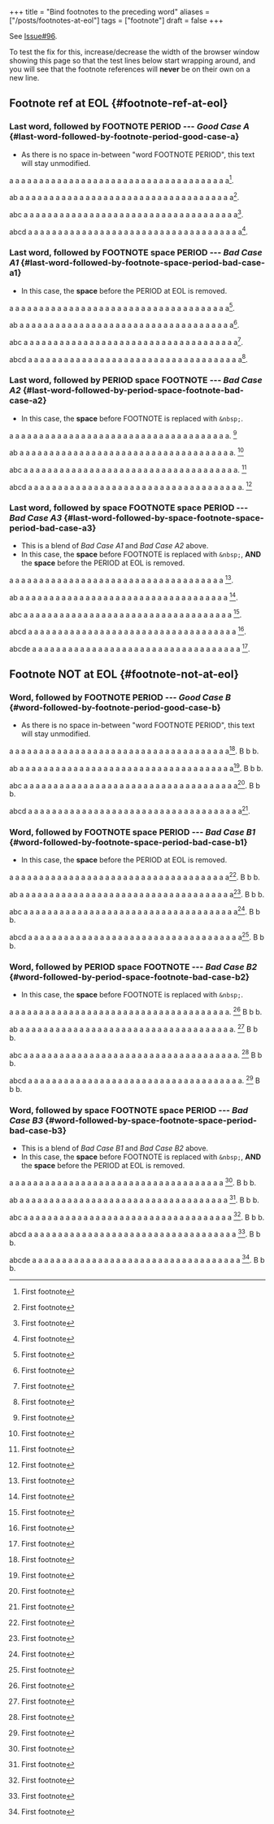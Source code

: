 +++
title = "Bind footnotes to the preceding word"
aliases = ["/posts/footnotes-at-eol"]
tags = ["footnote"]
draft = false
+++

See [Issue#96](https://github.com/kaushalmodi/ox-hugo/issues/96).

To test the fix for this, increase/decrease the width of the browser
window showing this page so that the test lines below start wrapping
around, and you will see that the footnote references will **never** be
on their own on a new line.


## Footnote ref at EOL {#footnote-ref-at-eol}


### Last word, followed by FOOTNOTE PERIOD --- _Good Case A_ {#last-word-followed-by-footnote-period-good-case-a}

-   As there is no space in-between "word FOOTNOTE PERIOD", this text
    will stay unmodified.

a a a a a a a a a a a a a a a a a a a a a a a a a a a a a a a a a a a
a a[^fn:1].

ab a a a a a a a a a a a a a a a a a a a a a a a a a a a a a a a a a a
a a[^fn:1].

abc a a a a a a a a a a a a a a a a a a a a a a a a a a a a a a a a a
a a a[^fn:1].

abcd a a a a a a a a a a a a a a a a a a a a a a a a a a a a a a a a a
a a a[^fn:1].


### Last word, followed by FOOTNOTE **space** PERIOD --- _Bad Case A1_ {#last-word-followed-by-footnote-space-period-bad-case-a1}

-   In this case, the **space** before the PERIOD at EOL is removed.

a a a a a a a a a a a a a a a a a a a a a a a a a a a a a a a a a a a
a a[^fn:1].

ab a a a a a a a a a a a a a a a a a a a a a a a a a a a a a a a a a a
a a[^fn:1].

abc a a a a a a a a a a a a a a a a a a a a a a a a a a a a a a a a a
a a a[^fn:1].

abcd a a a a a a a a a a a a a a a a a a a a a a a a a a a a a a a a a
a a a[^fn:1].


### Last word, followed by PERIOD **space** FOOTNOTE --- _Bad Case A2_ {#last-word-followed-by-period-space-footnote-bad-case-a2}

-   In this case, the **space** before FOOTNOTE is replaced with `&nbsp;`.

a a a a a a a a a a a a a a a a a a a a a a a a a a a a a a a a a a a
a a.&nbsp;[^fn:1]

ab a a a a a a a a a a a a a a a a a a a a a a a a a a a a a a a a a a
a a.&nbsp;[^fn:1]

abc a a a a a a a a a a a a a a a a a a a a a a a a a a a a a a a a a
a a a.&nbsp;[^fn:1]

abcd a a a a a a a a a a a a a a a a a a a a a a a a a a a a a a a a a
a a a.&nbsp;[^fn:1]


### Last word, followed by **space** FOOTNOTE **space** PERIOD --- _Bad Case A3_ {#last-word-followed-by-space-footnote-space-period-bad-case-a3}

-   This is a blend of _Bad Case A1_ and _Bad Case A2_ above.
-   In this case, the **space** before FOOTNOTE is replaced with `&nbsp;`,
    **AND** the **space** before the PERIOD at EOL is removed.

a a a a a a a a a a a a a a a a a a a a a a a a a a a a a a a a a a a
a&nbsp;[^fn:1].

ab a a a a a a a a a a a a a a a a a a a a a a a a a a a a a a a a a a
a&nbsp;[^fn:1].

abc a a a a a a a a a a a a a a a a a a a a a a a a a a a a a a a a a
a a&nbsp;[^fn:1].

abcd a a a a a a a a a a a a a a a a a a a a a a a a a a a a a a a a a
a a&nbsp;[^fn:1].

abcde a a a a a a a a a a a a a a a a a a a a a a a a a a a a a a a a
a a a&nbsp;[^fn:1].


## Footnote NOT at EOL {#footnote-not-at-eol}


### Word, followed by FOOTNOTE PERIOD --- _Good Case B_ {#word-followed-by-footnote-period-good-case-b}

-   As there is no space in-between "word FOOTNOTE PERIOD", this text
    will stay unmodified.

a a a a a a a a a a a a a a a a a a a a a a a a a a a a a a a a a a a
a a[^fn:1]. B b b.

ab a a a a a a a a a a a a a a a a a a a a a a a a a a a a a a a a a a
a a[^fn:1]. B b b.

abc a a a a a a a a a a a a a a a a a a a a a a a a a a a a a a a a a
a a a[^fn:1]. B b b.

abcd a a a a a a a a a a a a a a a a a a a a a a a a a a a a a a a a a
a a a[^fn:1].


### Word, followed by FOOTNOTE **space** PERIOD --- _Bad Case B1_ {#word-followed-by-footnote-space-period-bad-case-b1}

-   In this case, the **space** before the PERIOD at EOL is removed.

a a a a a a a a a a a a a a a a a a a a a a a a a a a a a a a a a a a
a a[^fn:1]. B b b.

ab a a a a a a a a a a a a a a a a a a a a a a a a a a a a a a a a a a
a a[^fn:1]. B b b.

abc a a a a a a a a a a a a a a a a a a a a a a a a a a a a a a a a a
a a a[^fn:1]. B b b.

abcd a a a a a a a a a a a a a a a a a a a a a a a a a a a a a a a a a
a a a[^fn:1]. B b b.


### Word, followed by PERIOD **space** FOOTNOTE --- _Bad Case B2_ {#word-followed-by-period-space-footnote-bad-case-b2}

-   In this case, the **space** before FOOTNOTE is replaced with `&nbsp;`.

a a a a a a a a a a a a a a a a a a a a a a a a a a a a a a a a a a a
a a.&nbsp;[^fn:1] B b b.

ab a a a a a a a a a a a a a a a a a a a a a a a a a a a a a a a a a a
a a.&nbsp;[^fn:1] B b b.

abc a a a a a a a a a a a a a a a a a a a a a a a a a a a a a a a a a
a a a.&nbsp;[^fn:1] B b b.

abcd a a a a a a a a a a a a a a a a a a a a a a a a a a a a a a a a a
a a a.&nbsp;[^fn:1] B b b.


### Word, followed by **space** FOOTNOTE **space** PERIOD --- _Bad Case B3_ {#word-followed-by-space-footnote-space-period-bad-case-b3}

-   This is a blend of _Bad Case B1_ and _Bad Case B2_ above.
-   In this case, the **space** before FOOTNOTE is replaced with `&nbsp;`,
    **AND** the **space** before the PERIOD at EOL is removed.

a a a a a a a a a a a a a a a a a a a a a a a a a a a a a a a a a a a
a&nbsp;[^fn:1]. B b b.

ab a a a a a a a a a a a a a a a a a a a a a a a a a a a a a a a a a a
a&nbsp;[^fn:1]. B b b.

abc a a a a a a a a a a a a a a a a a a a a a a a a a a a a a a a a a
a a&nbsp;[^fn:1]. B b b.

abcd a a a a a a a a a a a a a a a a a a a a a a a a a a a a a a a a a
a a&nbsp;[^fn:1]. B b b.

abcde a a a a a a a a a a a a a a a a a a a a a a a a a a a a a a a a
a a a&nbsp;[^fn:1]. B b b.

[^fn:1]: First footnote
